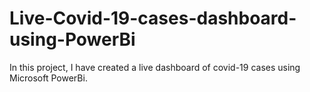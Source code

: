 # Live-Covid-19-cases-dashboard-using-PowerBi
In this project, I have created a live dashboard of covid-19 cases using Microsoft PowerBi.
